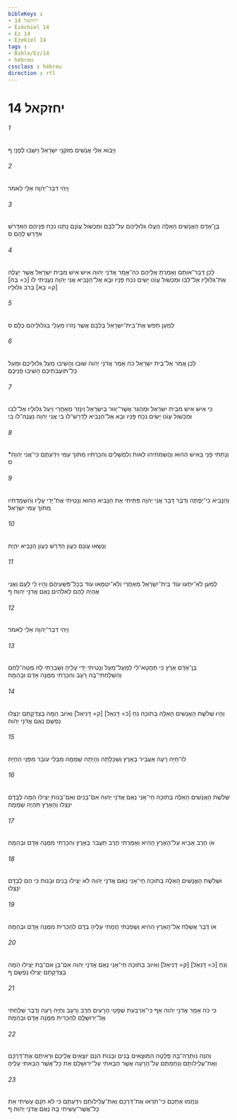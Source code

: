 ```yaml
---
bibleKeys : 
- יחזקאל 14
- Ézéchiel 14
- Ez 14
- Ezekiel 14
tags : 
- Bible/Ez/14
- hébreu
cssclass : hébreu
direction : rtl
---
```


# יחזקאל 14

###### 1
וַיָּבֹוא אֵלַי אֲנָשִׁים מִזִּקְנֵי יִשְׂרָאֵל וַיֵּשְׁבוּ לְפָנָי׃ ף
###### 2
וַיְהִי דְבַר־יְהוָה אֵלַי לֵאמֹר׃
###### 3
בֶּן־אָדָם הָאֲנָשִׁים הָאֵלֶּה הֶעֱלוּ גִלּוּלֵיהֶם עַל־לִבָּם וּמִכְשֹׁול עֲוֹנָם נָתְנוּ נֹכַח פְּנֵיהֶם הַאִדָּרֹשׁ אִדָּרֵשׁ לָהֶם׃ ס
###### 4
לָכֵן דַּבֵּר־אֹותָם וְאָמַרְתָּ אֲלֵיהֶם כֹּה־אָמַר אֲדֹנָי יְהוִה אִישׁ אִישׁ מִבֵּית יִשְׂרָאֵל אֲשֶׁר יַעֲלֶה אֶת־גִּלּוּלָיו אֶל־לִבֹּו וּמִכְשֹׁול עֲוֹנֹו יָשִׂים נֹכַח פָּנָיו וּבָא אֶל־הַנָּבִיא אֲנִי יְהוָה נַעֲנֵיתִי לֹו [כ= בָהּ] [ק= בָא] בְּרֹב גִּלּוּלָיו׃
###### 5
לְמַעַן תְּפֹשׂ אֶת־בֵּית־יִשְׂרָאֵל בְּלִבָּם אֲשֶׁר נָזֹרוּ מֵעָלַי בְּגִלּוּלֵיהֶם כֻּלָּם׃ ס
###### 6
לָכֵן אֱמֹר אֶל־בֵּית יִשְׂרָאֵל כֹּה אָמַר אֲדֹנָי יְהוִה שׁוּבוּ וְהָשִׁיבוּ מֵעַל גִּלּוּלֵיכֶם וּמֵעַל כָּל־תֹּועֲבֹתֵיכֶם הָשִׁיבוּ פְנֵיכֶם׃
###### 7
כִּי אִישׁ אִישׁ מִבֵּית יִשְׂרָאֵל וּמֵהַגֵּר אֲשֶׁר־יָגוּר בְּיִשְׂרָאֵל וְיִנָּזֵר מֵאַחֲרַי וְיַעַל גִּלּוּלָיו אֶל־לִבֹּו וּמִכְשֹׁול עֲוֹנֹו יָשִׂים נֹכַח פָּנָיו וּבָא אֶל־הַנָּבִיא לִדְרָשׁ־לֹו בִי אֲנִי יְהוָה נַעֲנֶה־לֹּו בִּי׃
###### 8
וְנָתַתִּי פָנַי בָּאִישׁ הַהוּא וַהֲשִׂמֹתִיהוּ לְאֹות וְלִמְשָׁלִים וְהִכְרַתִּיו מִתֹּוךְ עַמִּי וִידַעְתֶּם כִּי־אֲנִי יְהוָה׃* ס
###### 9
וְהַנָּבִיא כִי־יְפֻתֶּה וְדִבֶּר דָּבָר אֲנִי יְהוָה פִּתֵּיתִי אֵת הַנָּבִיא הַהוּא וְנָטִיתִי אֶת־יָדִי עָלָיו וְהִשְׁמַדְתִּיו מִתֹּוךְ עַמִּי יִשְׂרָאֵל׃
###### 10
וְנָשְׂאוּ עֲוֹנָם כַּעֲוֹן הַדֹּרֵשׁ כַּעֲוֹן הַנָּבִיא יִהְיֶה׃
###### 11
לְמַעַן לֹא־יִתְעוּ עֹוד בֵּית־יִשְׂרָאֵל מֵאַחֲרַי וְלֹא־יִטַּמְּאוּ עֹוד בְּכָל־פִּשְׁעֵיהֶם וְהָיוּ לִי לְעָם וַאֲנִי אֶהְיֶה לָהֶם לֵאלֹהִים נְאֻם אֲדֹנָי יְהוִה׃ ף
###### 12
וַיְהִי דְבַר־יְהוָה אֵלַי לֵאמֹר׃
###### 13
בֶּן־אָדָם אֶרֶץ כִּי תֶחֱטָא־לִי לִמְעָל־מַעַל וְנָטִיתִי יָדִי עָלֶיהָ וְשָׁבַרְתִּי לָהּ מַטֵּה־לָחֶם וְהִשְׁלַחְתִּי־בָהּ רָעָב וְהִכְרַתִּי מִמֶּנָּה אָדָם וּבְהֵמָה׃
###### 14
וְהָיוּ שְׁלֹשֶׁת הָאֲנָשִׁים הָאֵלֶּה בְּתֹוכָהּ נֹחַ [כ= דָּנִאֵל] [ק= דָּנִיאֵל] וְאִיֹּוב הֵמָּה בְצִדְקָתָם יְנַצְּלוּ נַפְשָׁם נְאֻם אֲדֹנָי יְהוִה׃
###### 15
לוּ־חַיָּה רָעָה אַעֲבִיר בָּאָרֶץ וְשִׁכְּלָתָּה וְהָיְתָה שְׁמָמָה מִבְּלִי עֹובֵר מִפְּנֵי הַחַיָּה׃
###### 16
שְׁלֹשֶׁת הָאֲנָשִׁים הָאֵלֶּה בְּתֹוכָהּ חַי־אָנִי נְאֻם אֲדֹנָי יְהוִה אִם־בָּנִים וְאִם־בָּנֹות יַצִּילוּ הֵמָּה לְבַדָּם יִנָּצֵלוּ וְהָאָרֶץ תִּהְיֶה שְׁמָמָה׃
###### 17
אֹו חֶרֶב אָבִיא עַל־הָאָרֶץ הַהִיא וְאָמַרְתִּי חֶרֶב תַּעֲבֹר בָּאָרֶץ וְהִכְרַתִּי מִמֶּנָּה אָדָם וּבְהֵמָה׃
###### 18
וּשְׁלֹשֶׁת הָאֲנָשִׁים הָאֵלֶּה בְּתֹוכָהּ חַי־אָנִי נְאֻם אֲדֹנָי יְהוִה לֹא יַצִּילוּ בָּנִים וּבָנֹות כִּי הֵם לְבַדָּם יִנָּצֵלוּ׃
###### 19
אֹו דֶּבֶר אֲשַׁלַּח אֶל־הָאָרֶץ הַהִיא וְשָׁפַכְתִּי חֲמָתִי עָלֶיהָ בְּדָם לְהַכְרִית מִמֶּנָּה אָדָם וּבְהֵמָה׃
###### 20
וְנֹחַ [כ= דָּנִאֵל] [ק= דָּנִיאֵל] וְאִיֹּוב בְּתֹוכָהּ חַי־אָנִי נְאֻם אֲדֹנָי יְהוִה אִם־בֵּן אִם־בַּת יַצִּילוּ הֵמָּה בְצִדְקָתָם יַצִּילוּ נַפְשָׁם׃ ף
###### 21
כִּי כֹה אָמַר אֲדֹנָי יְהֹוִה אַף כִּי־אַרְבַּעַת שְׁפָטַי הָרָעִים חֶרֶב וְרָעָב וְחַיָּה רָעָה וָדֶבֶר שִׁלַּחְתִּי אֶל־יְרוּשָׁלִָם לְהַכְרִית מִמֶּנָּה אָדָם וּבְהֵמָה׃
###### 22
וְהִנֵּה נֹותְרָה־בָּהּ פְּלֵטָה הַמּוּצָאִים בָּנִים וּבָנֹות הִנָּם יֹוצְאִים אֲלֵיכֶם וּרְאִיתֶם אֶת־דַּרְכָּם וְאֶת־עֲלִילֹותָם וְנִחַמְתֶּם עַל־הָרָעָה אֲשֶׁר הֵבֵאתִי עַל־יְרוּשָׁלִַם אֵת כָּל־אֲשֶׁר הֵבֵאתִי עָלֶיהָ׃
###### 23
וְנִחֲמוּ אֶתְכֶם כִּי־תִרְאוּ אֶת־דַּרְכָּם וְאֶת־עֲלִילֹותָם וִידַעְתֶּם כִּי לֹא חִנָּם עָשִׂיתִי אֵת כָּל־אֲשֶׁר־עָשִׂיתִי בָהּ נְאֻם אֲדֹנָי יְהֹוִה׃ ף
